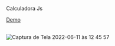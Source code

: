 Calculadora Js

<div>
  <a href="https://calculadora-adrianalatorre.netlify.app/">Demo</a>
  </div>
  <br/>
  
  ![Captura de Tela 2022-06-11 às 12 45 57](https://user-images.githubusercontent.com/101880897/173195198-f79a7c55-8314-4f68-bf19-4fc7c27938c5.png)
